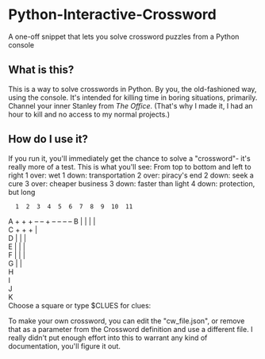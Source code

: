 # Python-Interactive-Crossword
A one-off snippet that lets you solve crossword puzzles from a Python console

## What is this?
This is a way to solve crosswords in Python. By you, the old-fashioned way, using the console. It's intended for killing time in boring situations, primarily. Channel your inner Stanley from *The Office*. (That's why I made it, I had an hour to kill and no access to my normal projects.)

## How do I use it? 
If you run it, you'll immediately get the chance to solve a "crossword"- it's really more of a test. This is what you'll see:
  From top to bottom and left to right
  1 over: wet
  1 down: transportation
  2 over: piracy's end
  2 down: seek a cure
  3 over: cheaper business
  3 down: faster than light
  4 down: protection, but long


      1  2  3  4  5  6  7  8  9  10  11 
   A  +  +  +  –  –     +  –  –  –  – 
   B  |  |  |           |             
   C  +  +  +           |             
   D  |     |           |             
   E  |     |           |             
   F  |     |           |             
   G  |     |                         
   H                                  
   I                                  
   J                                  
   K                                  
  Choose a square or type $CLUES for clues: 
  
To make your own crossword, you can edit the "cw_file.json", or remove that as a parameter from the Crossword definition and use a different file. I really didn't put enough effort into this to warrant any kind of documentation, you'll figure it out.  

